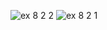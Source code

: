 ![ex 8 2 2](https://github.com/65030034/03376836-OOP-2566-Lab-08/assets/144875017/6e6b9215-6b67-456a-805c-7f875d3923a7)
![ex 8 2 1](https://github.com/65030034/03376836-OOP-2566-Lab-08/assets/144875017/6a74c578-7a85-4c63-871b-07b0826c30ae)
